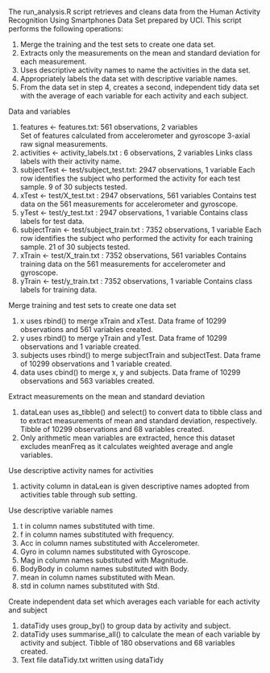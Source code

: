 The run_analysis.R script retrieves and cleans data from the Human Activity Recognition Using Smartphones Data Set prepared by UCI. This script performs the following operations:  
  
  1.	Merge the training and the test sets to create one data set.  
  2.	Extracts only the measurements on the mean and standard deviation for each measurement.  
  3.	Uses descriptive activity names to name the activities in the data set.  
  4.	Appropriately labels the data set with descriptive variable names.  
  5.	From the data set in step 4, creates a second, independent tidy data set with the average of each variable for each activity       and each subject.  
  
  
Data and variables  
  1.	features <- features.txt: 561 observations, 2 variables  
      Set of features calculated from accelerometer and gyroscope 3-axial raw signal measurements.
  2.	activities <- activity_labels.txt : 6 observations, 2 variables
      Links class labels with their activity name.
  3.	subjectTest <- test/subject_test.txt: 2947 observations, 1 variable
      Each row identifies the subject who performed the activity for each test sample. 9 of 30 subjects tested.
  4.	xTest <- test/X_test.txt : 2947 observations, 561 variables 
      Contains test data on the 561 measurements for accelerometer and gyroscope.
  5.	yTest <- test/y_test.txt : 2947 observations, 1 variable
      Contains class labels for test data.
  6.	subjectTrain <- test/subject_train.txt : 7352 observations, 1 variable
      Each row identifies the subject who performed the activity for each training sample. 21 of 30 subjects tested.
  7.	xTrain <- test/X_train.txt : 7352 observations, 561 variables 
      Contains training data on the 561 measurements for accelerometer and gyroscope.
  8.	yTrain <- test/y_train.txt : 7352 observations, 1 variable
      Contains class labels for training data.
  
  
Merge training and test sets to create one data set  
  1.	x uses rbind() to merge xTrain and xTest. Data frame of 10299 observations and 561 variables created.
  2.	y uses rbind() to merge yTrain and yTest. Data frame of 10299 observations and 1 variable created.
  3.	subjects uses rbind() to merge subjectTrain and subjectTest. Data frame of 10299 observations and 1 variable created.
  4.	data uses cbind() to merge x, y and subjects. Data frame of 10299 observations and 563 variables created.


Extract measurements on the mean and standard deviation  
  1.	dataLean uses as_tibble() and select() to convert data to tibble class and to extract measurements of mean and standard deviation,       respectively. Tibble of 10299 observations and 68 variables created.
  2.	Only arithmetic mean variables are extracted, hence this dataset excludes meanFreq as it calculates weighted average and angle           variables.
  
  
Use descriptive activity names for activities  
  1.	activity column in dataLean is given descriptive names adopted from activities table through sub setting.
  
  
Use descriptive variable names  
  1.	t in column names substituted with time.
  2.	f in column names substituted with frequency.
  3.	Acc in column names substituted with Accelerometer.
  4.	Gyro in column names substituted with Gyroscope.
  5.	Mag in column names substituted with Magnitude.
  6.	BodyBody in column names substituted with Body.
  7.	mean in column names substituted with Mean.
  8.	std in column names substituted with Std.
  
  
Create independent data set which averages each variable for each activity and subject  
  1.	dataTidy uses group_by() to group data by activity and subject.
  2.	dataTidy uses summarise_all() to calculate the mean of each variable by activity and subject. Tibble of 180 observations and 68         variables created.
  3.	Text file dataTidy.txt written using dataTidy
